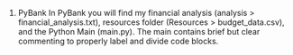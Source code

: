 1. PyBank
    In PyBank you will find my financial analysis (analysis > financial_analysis.txt), resources folder (Resources > budget_data.csv), and the Python Main (main.py). The main contains brief but clear commenting to properly label and divide code blocks.
